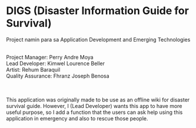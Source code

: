 # DIGS (Disaster Information Guide for Survival)
<!--- comment --->
Project namin para sa Application Development and Emerging Technologies<br/> <br/>

Project Manager: Perry Andre Moya  <br/>
Lead Developer: Kimwel Lourence Beller  <br/>
Artist: Rehum Baraquil  <br/>
Quality Assurance: Fhranz Joseph Benosa <br/> <br/> <br/>

This application was originally made to be use as an offline wiki for disaster survival guide. However, I (Lead Developer) wants this app to have more useful purpose, so I add a function that the users can ask help using this application in emergency and also to rescue those people.
